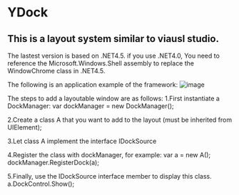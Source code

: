 # YDock

## This is a layout system similar to viausl studio.

The lastest version is based on .NET4.5.
if you use .NET4.0, You need to reference the Microsoft.Windows.Shell assembly to replace the WindowChrome class in .NET4.5.

The following is an application example of the framework:
![image](https://github.com/yzylovepmn/YDock/raw/master/YDock/Resource/Image/example.PNG)

The steps to add a layoutable window are as follows:
1.First instantiate a DockManager:
  var dockManager = new DockManager();
  
2.Create a class A that you want to add to the layout (must be inherited from UIElement);

3.Let class A implement the interface IDockSource

4.Register the class with dockManager, for example:
  var a = new A();
  dockManager.RegisterDock(a);
  
5.Finally, use the IDockSource interface member to display this class.
  a.DockControl.Show();
